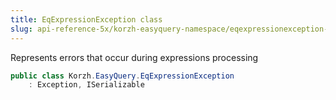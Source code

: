 ```yaml
---
title: EqExpressionException class
slug: api-reference-5x/korzh-easyquery-namespace/eqexpressionexception-class
---
```



Represents errors that occur during expressions processing
```csharp
public class Korzh.EasyQuery.EqExpressionException
    : Exception, ISerializable

```